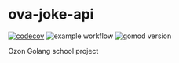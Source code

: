 # ova-joke-api

[![codecov](https://codecov.io/gh/ozonva/ova-joke-api/branch/issue-10/graph/badge.svg)](https://codecov.io/gh/ozonva/ova-joke-api)
![example workflow](https://github.com/ozonva/ova-joke-api/actions/workflows/main.yml/badge.svg)
![gomod version](https://img.shields.io/github/go-mod/go-version/ozonva/ova-joke-api/master)

Ozon Golang school project
